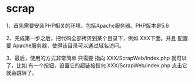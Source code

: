 # scrap

1、首先需要安装PHP相关的环境，包括Apache服务器。PHP版本是5.6

2、完成第一步之后，把代码全部拷贝到某个目录下，例如 XXX下面。并且 配置要 Apache服务器，使得该目录可以通过域名访问。

3、最后，使用的方式非常简单 只需要 指向 XXX/ScrapWeb/index.php 就可以了，比如 有一个按钮，设置它的超链接指向 XXX/ScrapWeb/index.php 点击它就会跳转了。


